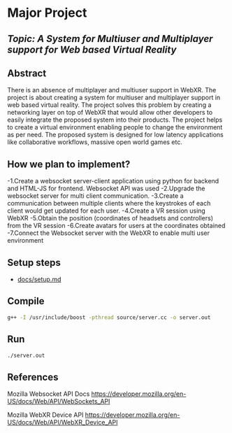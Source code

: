 # Major Project

## _Topic: A System for Multiuser and Multiplayer support for Web based Virtual Reality_

## Abstract

There is an absence of multiplayer and multiuser support in WebXR. The project is about creating a system for multiuser and multiplayer support in web based virtual reality. The project solves this problem by creating a networking layer on top of WebXR that would allow other developers to easily integrate the proposed system into their products. The project helps to create a virtual environment enabling people to change the environment as per need. The proposed system is designed for low latency applications like collaborative workflows, massive open world games etc.

## How we plan to implement?

-1.Create a websocket server-client application using python for backend and HTML-JS for frontend. Websocket API was used
-2.Upgrade the websocket server for multi client communication.
-3.Create a communication between multiple clients where the keystrokes of each client would get updated for each user.
-4.Create a VR session using WebXR
-5.Obtain the position (coordinates of headsets and controllers) from the VR session
-6.Create avatars for users at the coordinates obtained
-7.Connect the Websocket server with the WebXR to enable multi user environment


## Setup steps

- [docs/setup.md](./docs/setup.md)

## Compile

```sh
g++ -I /usr/include/boost -pthread source/server.cc -o server.out
```

## Run

```sh
./server.out
```
## References
Mozilla Websocket API Docs
https://developer.mozilla.org/en-US/docs/Web/API/WebSockets_API

Mozilla WebXR Device API
https://developer.mozilla.org/en-US/docs/Web/API/WebXR_Device_API

